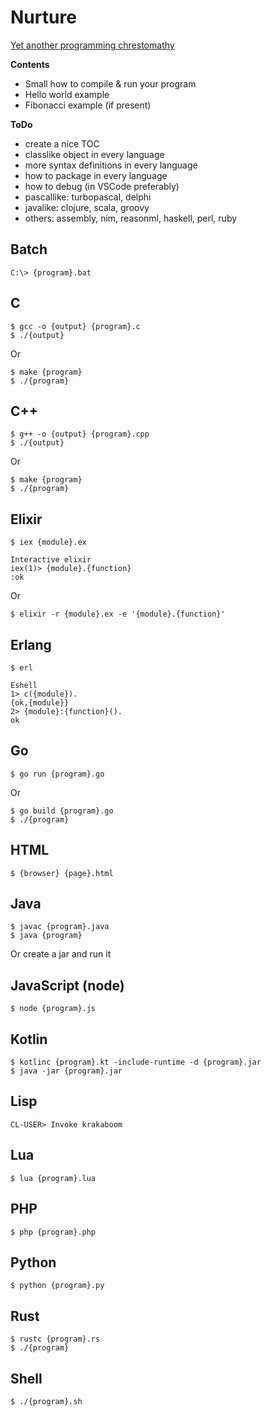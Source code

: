 # Nurture

[Yet another programming chrestomathy](http://www.rosettacode.org)

**Contents**

- Small how to compile & run your program
- Hello world example
- Fibonacci example (if present)

**ToDo**

- create a nice TOC
- classlike object in every language
- more syntax definitions in every language
- how to package in every language
- how to debug (in VSCode preferably)
- pascallike: turbopascal, delphi
- javalike: clojure, scala, groovy
- others: assembly, nim, reasonml, haskell, perl, ruby

## Batch

```
C:\> {program}.bat
```

## C

```
$ gcc -o {output} {program}.c
$ ./{output}
```
Or
```
$ make {program}
$ ./{program}
```

## C++

```
$ g++ -o {output} {program}.cpp
$ ./{output}
```
Or
```
$ make {program}
$ ./{program}
```

## Elixir

```
$ iex {module}.ex

Interactive elixir
iex(1)> {module}.{function}
:ok
```
Or
```
$ elixir -r {module}.ex -e '{module}.{function}'
```

## Erlang

```
$ erl

Eshell
1> c({module}).
{ok,{module}}
2> {module}:{function}().
ok
```

## Go

```
$ go run {program}.go
```
Or
```
$ go build {program}.go
$ ./{program}
```

## HTML

```
$ {browser} {page}.html
```

## Java

```
$ javac {program}.java
$ java {program}
```

Or create a jar and run it

## JavaScript (node)

```
$ node {program}.js
```

## Kotlin

```
$ kotlinc {program}.kt -include-runtime -d {program}.jar
$ java -jar {program}.jar
```

## Lisp

```
CL-USER> Invoke krakaboom
```

## Lua

```
$ lua {program}.lua
```

## PHP

```
$ php {program}.php
```

## Python

```
$ python {program}.py
```

## Rust

```
$ rustc {program}.rs
$ ./{program}
```

## Shell

```
$ ./{program}.sh
```
